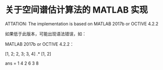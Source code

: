 # 关于空间谱估计算法的 MATLAB 实现

ATTATION: The implementation is based on MATLAB 2017b or OCTIVE 4.2.2

如果低于此版本，可能出现语法错误，如：

MATLAB 2017b or OCTIVE 4.2.2：

[1, 2; 2, 3; 3, 4] .* [1, 2]

ans =
    1   4
    2   6
    3   8